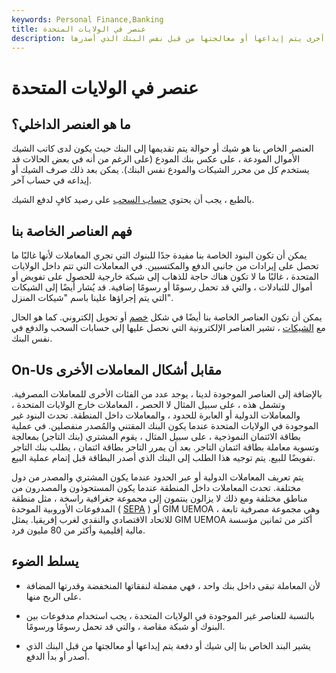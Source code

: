 ```yaml
---
keywords: Personal Finance,Banking
title: عنصر في الولايات المتحدة
description: الصنف الموجود لدينا هو شيك أو معاملة أخرى يتم إيداعها أو معالجتها من قبل نفس البنك الذي أصدرها.
---
```


# عنصر في الولايات المتحدة
## ما هو العنصر الداخلي؟

العنصر الخاص بنا هو شيك أو حوالة يتم تقديمها إلى البنك حيث يكون لدى كاتب الشيك الأموال المودعة ، على عكس بنك المودع (على الرغم من أنه في بعض الحالات قد يستخدم كل من محرر الشيكات والمودع نفس البنك). يمكن بعد ذلك صرف الشيك أو إيداعه في حساب آخر.

بالطبع ، يجب أن يحتوي [حساب السحب](/drawing-account) على رصيد كافٍ لدفع الشيك.

## فهم العناصر الخاصة بنا

يمكن أن تكون البنود الخاصة بنا مفيدة جدًا للبنوك التي تجري المعاملات لأنها غالبًا ما تحصل على إيرادات من جانبي الدفع والمكتسبين. في المعاملات التي تتم داخل الولايات المتحدة ، غالبًا ما لا تكون هناك حاجة للذهاب إلى شبكة خارجية للحصول على تفويض أو أموال للتبادلات ، والتي قد تحمل رسومًا أو رسومًا إضافية. قد يُشار أيضًا إلى الشيكات التي يتم إجراؤها علينا باسم "شيكات المنزل".

يمكن أن تكون العناصر الخاصة بنا أيضًا في شكل [خصم](/debit) أو تحويل إلكتروني. كما هو الحال مع [الشيكات](/check) ، تشير العناصر الإلكترونية التي نحصل عليها إلى حسابات السحب والدفع في نفس البنك.

## On-Us مقابل أشكال المعاملات الأخرى

بالإضافة إلى العناصر الموجودة لدينا ، يوجد عدد من الفئات الأخرى للمعاملات المصرفية. وتشمل هذه ، على سبيل المثال لا الحصر ، المعاملات خارج الولايات المتحدة ، والمعاملات الدولية أو العابرة للحدود ، والمعاملات داخل المنطقة. تحدث البنود غير الموجودة في الولايات المتحدة عندما يكون البنك المقتني والمُصدر منفصلين. في عملية بطاقة الائتمان النموذجية ، على سبيل المثال ، يقوم المشتري (بنك التاجر) بمعالجة وتسوية معاملة بطاقة ائتمان التاجر. بعد أن يمرر التاجر بطاقة ائتمان ، يطلب بنك التاجر تفويضًا للبيع. يتم توجيه هذا الطلب إلى البنك الذي أصدر البطاقة قبل إتمام عملية البيع.

يتم تعريف المعاملات الدولية أو عبر الحدود عندما يكون المشتري والمصدر من دول مختلفة. تحدث المعاملات داخل المنطقة عندما يكون المستحوذون والمصدرون من مناطق مختلفة ومع ذلك لا يزالون ينتمون إلى مجموعة جغرافية راسخة ، مثل منطقة المدفوعات الأوروبية الموحدة ( [SEPA](/sepa) ) أو GIM UEMOA ، وهي مجموعة مصرفية تابعة للاتحاد الاقتصادي والنقدي لغرب إفريقيا. يمثل GIM UEMOA أكثر من ثمانين مؤسسة مالية إقليمية وأكثر من 80 مليون فرد.

## يسلط الضوء

- لأن المعاملة تبقى داخل بنك واحد ، فهي مفضلة لنفقاتها المنخفضة وقدرتها المضافة على الربح منها.

- بالنسبة للعناصر غير الموجودة في الولايات المتحدة ، يجب استخدام مدفوعات بين البنوك أو شبكة مقاصة ، والتي قد تحمل رسومًا ورسومًا.

- يشير البند الخاص بنا إلى شيك أو دفعة يتم إيداعها أو معالجتها من قبل البنك الذي أصدر أو بدأ الدفع.

